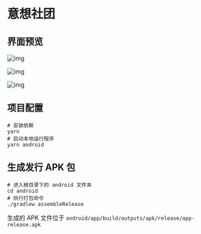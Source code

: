 # 意想社团

## 界面预览

![img](https://s1.ax1x.com/2020/09/19/woSmUs.png)

![img](https://s1.ax1x.com/2020/09/19/woSd8x.png)

![img](https://s1.ax1x.com/2020/09/19/woSaP1.png)

## 项目配置
```
# 安装依赖
yarn
# 启动本地运行程序
yarn android
```

## 生成发行 APK 包
```
# 进入根目录下的 android 文件夹
cd android
# 执行打包命令
./gradlew assembleRelease
```
生成的 APK 文件位于 `android/app/build/outputs/apk/release/app-release.apk`